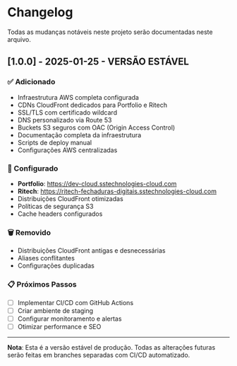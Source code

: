 # Changelog

Todas as mudanças notáveis neste projeto serão documentadas neste arquivo.

## [1.0.0] - 2025-01-25 - VERSÃO ESTÁVEL

### ✅ Adicionado
- Infraestrutura AWS completa configurada
- CDNs CloudFront dedicados para Portfolio e Ritech
- SSL/TLS com certificado wildcard
- DNS personalizado via Route 53
- Buckets S3 seguros com OAC (Origin Access Control)
- Documentação completa da infraestrutura
- Scripts de deploy manual
- Configurações AWS centralizadas

### 🔧 Configurado
- **Portfolio**: https://dev-cloud.sstechnologies-cloud.com
- **Ritech**: https://ritech-fechaduras-digitais.sstechnologies-cloud.com
- Distribuições CloudFront otimizadas
- Políticas de segurança S3
- Cache headers configurados

### 🗑️ Removido
- Distribuições CloudFront antigas e desnecessárias
- Aliases conflitantes
- Configurações duplicadas

### 📋 Próximos Passos
- [ ] Implementar CI/CD com GitHub Actions
- [ ] Criar ambiente de staging
- [ ] Configurar monitoramento e alertas
- [ ] Otimizar performance e SEO

---

**Nota**: Esta é a versão estável de produção. Todas as alterações futuras serão feitas em branches separadas com CI/CD automatizado.
